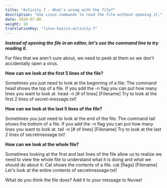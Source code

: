 ```yaml
---
title: "Activity 7 - What's wrong with the file?"
description: "Use Linux commands to read the file without opening it."
date: 2020-07-08
weight: 10
translationKey: "linux-basics-activity-7"
---
```


***Instead of opening the file in an editor, let's use the command line to try reading it.***

For files that we aren't sure about, we need to peek at them so we don't accidentally open a virus.

**How can we look at the first 5 lines of the file?**

Sometimes you just need to look at the beginning of a file:
The command head shows the top of a file. If you add the -n flag you can put how many lines you want to look at.
head -n [# of lines] [Filename]
Try to look at the first 2 lines of secret-message.txt!

**How can we look at the last 5 lines of the file?** 

Sometimes you just need to look at the end of the file:
The command tail shows the bottom of a file. If you add the -n flag you can put how many lines you want to look at.
tail -n [# of lines] [Filename]
Try to look at the last 2 lines of secretmessage.txt!

**How can we look at the whole file?**

Sometimes looking at the first and last lines of the file allow us to realize we need to view the whole file to understand what it is doing and what we should do about it:
Cat shows the contents of a file.
cat [flags] [Filename]
Let's look at the entire contents of secretmessage.txt!

What do you think the file does? Add it to your message to Nuvee!
